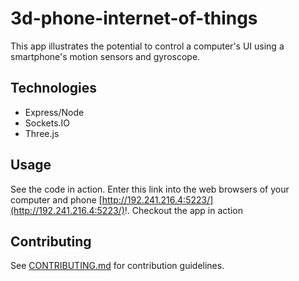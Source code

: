 # 3d-phone-internet-of-things

This app illustrates the potential to control a computer's UI using a smartphone's motion sensors and gyroscope.

## Technologies
* Express/Node
* Sockets.IO
* Three.js

## Usage

See the code in action. Enter this link into the web browsers of your computer and phone [http://192.241.216.4:5223/](http://192.241.216.4:5223/)!. Checkout the app in action 

## Contributing

See [CONTRIBUTING.md](CONTRIBUTING.md) for contribution guidelines.
